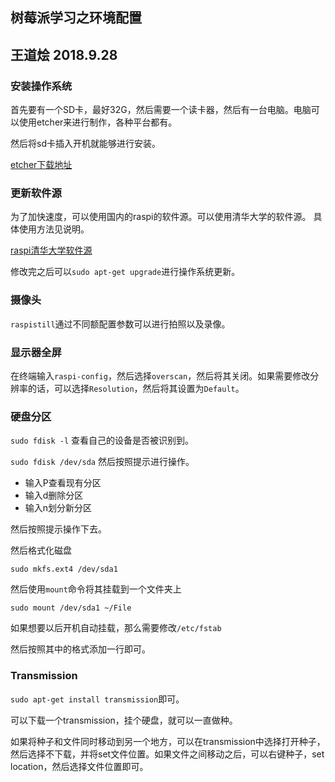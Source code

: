 ## 树莓派学习之环境配置
## 王道烩 2018.9.28

### 安装操作系统

首先要有一个SD卡，最好32G，然后需要一个读卡器，然后有一台电脑。电脑可以使用etcher来进行制作，各种平台都有。

然后将sd卡插入开机就能够进行安装。

[etcher下载地址](https://etcher.io/)

### 更新软件源

为了加快速度，可以使用国内的raspi的软件源。可以使用清华大学的软件源。
具体使用方法见说明。

[raspi清华大学软件源](https://mirrors.tuna.tsinghua.edu.cn/help/raspbian/)

修改完之后可以`sudo apt-get upgrade`进行操作系统更新。

### 摄像头

`raspistill`通过不同额配置参数可以进行拍照以及录像。

### 显示器全屏

在终端输入`raspi-config`，然后选择`overscan`，然后将其关闭。如果需要修改分辨率的话，可以选择`Resolution`，然后将其设置为`Default`。

### 硬盘分区

`sudo fdisk -l` 查看自己的设备是否被识别到。

`sudo fdisk /dev/sda` 然后按照提示进行操作。

- 输入P查看现有分区
- 输入d删除分区
- 输入n划分新分区

然后按照提示操作下去。

然后格式化磁盘

`sudo mkfs.ext4 /dev/sda1`

然后使用`mount`命令将其挂载到一个文件夹上

`sudo mount /dev/sda1 ~/File`


如果想要以后开机自动挂载，那么需要修改`/etc/fstab`

然后按照其中的格式添加一行即可。

### Transmission

`sudo apt-get install transmission`即可。

可以下载一个transmission，挂个硬盘，就可以一直做种。

如果将种子和文件同时移动到另一个地方，可以在transmission中选择打开种子，然后选择不下载，并将set文件位置。如果文件之间移动之后，可以右键种子，set location，然后选择文件位置即可。
